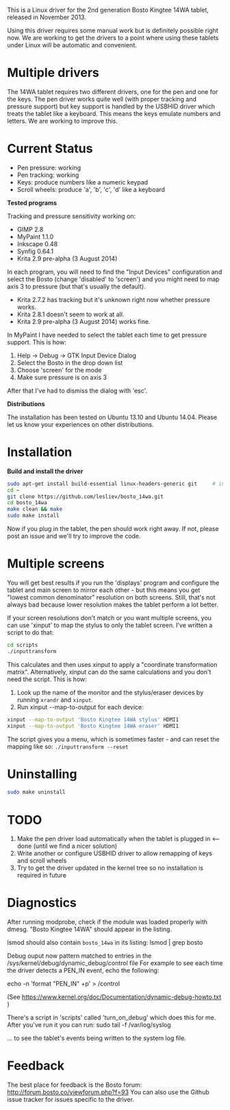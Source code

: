 This is a Linux driver for the 2nd generation Bosto Kingtee 14WA tablet, released in November 2013.

Using this driver requires some manual work but is definitely possible right now. We are
working to get the drivers to a point where using these tablets under Linux will be automatic
and convenient.

Multiple drivers
================

The 14WA tablet requires two different drivers, one for the pen and one for the keys.
The pen driver works quite well (with proper tracking and pressure support) but key support
is handled by the USBHID driver which treats the tablet like a keyboard. This means the keys
emulate numbers and letters. We are working to improve this.

Current Status
==============

* Pen pressure: working
* Pen tracking: working
* Keys: produce numbers like a numeric keypad
* Scroll wheels: produce 'a', 'b', 'c', 'd' like a keyboard

**Tested programs**

Tracking and pressure sensitivity working on:

* GIMP 2.8
* MyPaint 1.1.0
* Inkscape 0.48
* Synfig 0.64.1
* Krita 2.9 pre-alpha (3 August 2014)

In each program, you will need to find the "Input Devices" configuration and select the Bosto (change 'disabled' to 'screen') and you might need to map axis 3 to pressure (but that's usually the default). 

* Krita 2.7.2 has tracking but it's unknown right now whether pressure works.
* Krita 2.8.1 doesn't seem to work at all.
* Krita 2.9 pre-alpha (3 August 2014) works fine.

In MyPaint I have needed to select the tablet each time to get pressure support. This is how:
1. Help -> Debug -> GTK Input Device Dialog
2. Select the Bosto in the drop down list
3. Choose 'screen' for the mode
4. Make sure pressure is on axis 3

After that I've had to dismiss the dialog with 'esc'.

**Distributions**

The installation has been tested on Ubuntu 13.10 and Ubuntu 14.04. Please let us know your experiences on other distributions.

Installation
============

**Build and install the driver**

```bash
sudo apt-get install build-essential linux-headers-generic git     # install requirements
cd ~
git clone https://github.com/lesliev/bosto_14wa.git
cd bosto_14wa
make clean && make
sudo make install
```

Now if you plug in the tablet, the pen should work right away. If not, please post an issue and we'll try to improve the code.

Multiple screens
================

You will get best results if you run the 'displays' program and configure the tablet and main screen to mirror each other - but this means you get "lowest common denominator" resolution on both screens. Still, that's not always bad because lower resolution makes the tablet perform a lot better.

If your screen resolutions don't match or you want multiple screens, you can use 'xinput' to map the stylus to only the tablet screen. I've written a script to do that:

```bash
cd scripts
./inputtransform
```

This calculates and then uses xinput to apply a "coordinate transformation matrix".
Alternatively, xinput can do the same calculations and you don't need the script. This is how:

1. Look up the name of the monitor and the stylus/eraser devices by running `xrandr` and `xinput`.
2. Run xinput --map-to-output for each device:

```bash
xinput --map-to-output 'Bosto Kingtee 14WA stylus' HDMI1
xinput --map-to-output 'Bosto Kingtee 14WA eraser' HDMI1
```

The script gives you a menu, which is sometimes faster - and can reset the mapping like so:
`./inputtransform --reset`


Uninstalling
============

```bash
sudo make uninstall
```


TODO
====

1. Make the pen driver load automatically when the tablet is plugged in  <-- done (until we find a nicer solution)
2. Write another or configure USBHID driver to allow remapping of keys and scroll wheels
3. Try to get the driver updated in the kernel tree so no installation is required in future

Diagnostics
===========

After running modprobe, check if the module was loaded properly with dmesg.
"Bosto Kingtee 14WA" should appear in the listing.

lsmod should also contain `bosto_14wa` in its listing: lsmod | grep bosto

Debug ouput now pattern matched to entries in the /sys/kernel/debug/dynamic_debug/control file
For example to see each time the driver detects a PEN_IN event, echo the following:

echo -n 'format "PEN_IN" +p' > <debugfs>/control

(See https://www.kernel.org/doc/Documentation/dynamic-debug-howto.txt )

There's a script in 'scripts' called 'turn_on_debug' which does this for me. After you've run it you can run:
sudo tail -f /var/log/syslog

... to see the tablet's events being written to the system log file.

Feedback
========

The best place for feedback is the Bosto forum: http://forum.bosto.co/viewforum.php?f=93
You can also use the Github issue tracker for issues specific to the driver.

